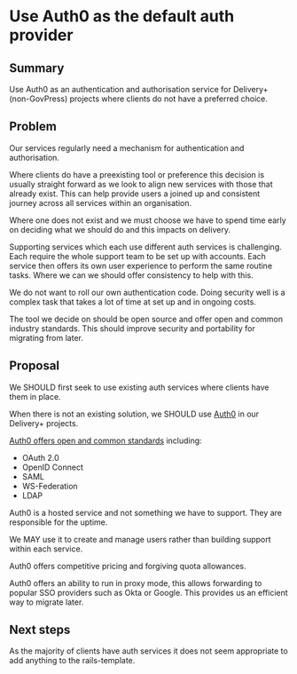 # Use Auth0 as the default auth provider

## Summary

Use Auth0 as an authentication and authorisation service for Delivery+
(non-GovPress) projects where clients do not have a preferred choice.

## Problem

Our services regularly need a mechanism for authentication and authorisation.

Where clients do have a preexisting tool or preference this decision is usually
straight forward as we look to align new services with those that already exist.
This can help provide users a joined up and consistent journey across all
services within an organisation.

Where one does not exist and we must choose we have to spend time early on
deciding what we should do and this impacts on delivery.

Supporting services which each use different auth services is challenging. Each
require the whole support team to be set up with accounts. Each service then
offers its own user experience to perform the same routine tasks. Where we can
we should offer consistency to help with this.

We do not want to roll our own authentication code. Doing security well is a
complex task that takes a lot of time at set up and in ongoing costs.

The tool we decide on should be open source and offer open and common industry
standards. This should improve security and portability for migrating from
later.

## Proposal

We SHOULD first seek to use existing auth services where clients have them in
place.

When there is not an existing solution, we SHOULD use [Auth0](https://auth0.com)
in our Delivery+ projects.

[Auth0 offers open and common standards](https://auth0.com/docs/protocols)
including:

- OAuth 2.0
- OpenID Connect
- SAML
- WS-Federation
- LDAP

Auth0 is a hosted service and not something we have to support. They are
responsible for the uptime.

We MAY use it to create and manage users rather than building support within
each service.

Auth0 offers competitive pricing and forgiving quota allowances.

Auth0 offers an ability to run in proxy mode, this allows forwarding to popular
SSO providers such as Okta or Google. This provides us an efficient way to
migrate later.

## Next steps

As the majority of clients have auth services it does not seem appropriate to
add anything to the rails-template.
